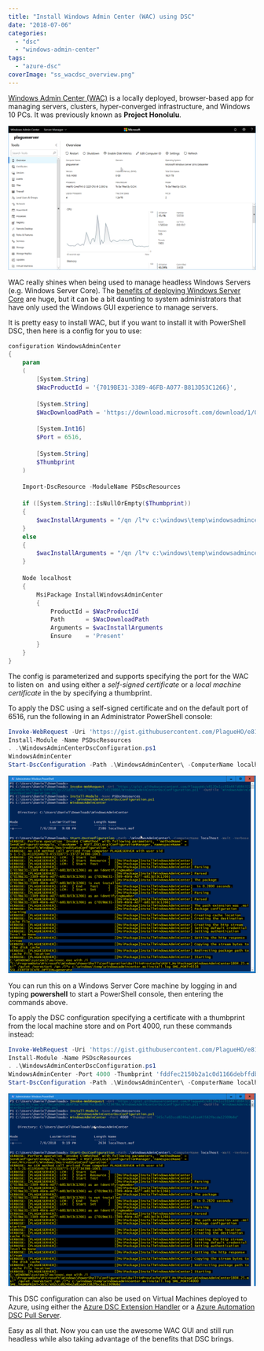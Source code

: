 ```yaml
---
title: "Install Windows Admin Center (WAC) using DSC"
date: "2018-07-06"
categories:
  - "dsc"
  - "windows-admin-center"
tags:
  - "azure-dsc"
coverImage: "ss_wacdsc_overview.png"
---
```


[Windows Admin Center (WAC)](https://docs.microsoft.com/en-us/windows-server/manage/windows-admin-center/understand/windows-admin-center) is a locally deployed, browser-based app for managing servers, clusters, hyper-converged infrastructure, and Windows 10 PCs. It was previously known as **Project Honolulu**.

![ss_wacdsc_overview](/images/ss_wacdsc_overview.png)

WAC really shines when being used to manage headless Windows Servers (e.g. Windows Server Core). The [benefits of deploying Windows Server Core](https://cloudblogs.microsoft.com/windowsserver/2018/07/05/server-core-and-server-with-desktop-which-one-is-best-for-you/) are huge, but it can be a bit daunting to system administrators that have only used the Windows GUI experience to manage servers.

It is pretty easy to install WAC, but if you want to install it with PowerShell DSC, then here is a config for you to use:


```powershell
configuration WindowsAdminCenter
{
    param
    (
        [System.String]
        $WacProductId = '{7019BE31-3389-46FB-A077-B813D53C1266}',
        
        [System.String]
        $WacDownloadPath = 'https://download.microsoft.com/download/1/0/5/1059800B-F375-451C-B37E-758FFC7C8C8B/WindowsAdminCenter1809.5.msi',

        [System.Int16]
        $Port = 6516,
        
        [System.String]
        $Thumbprint
    )

    Import-DscResource -ModuleName PSDscResources
    
    if ([System.String]::IsNullOrEmpty($Thumbprint))
    {
        $wacInstallArguments = "/qn /l*v c:\windows\temp\windowsadmincenter.msiinstall.log SME_PORT=$Port SSL_CERTIFICATE_OPTION=generate"
    }
    else
    {
        $wacInstallArguments = "/qn /l*v c:\windows\temp\windowsadmincenter.msiinstall.log SME_PORT=$Port SME_THUMBPRINT=$Thumbprint"
    }
    
    Node localhost
    {
        MsiPackage InstallWindowsAdminCenter
        {
            ProductId = $WacProductId
            Path      = $WacDownloadPath
            Arguments = $wacInstallArguments
            Ensure    = 'Present'
        }
    }
}
```

The config is parameterized and supports specifying the port for the WAC to listen on  and using either a _self-signed certificate_ or a _local machine certificate_ in the by specifying a thumbprint.

To apply the DSC using a self-signed certificate and on the default port of 6516, run the following in an Administrator PowerShell console:


```powershell
Invoke-WebRequest -Uri 'https://gist.githubusercontent.com/PlagueHO/e8120e1cc01b447d084322eb2ad14c95/raw/2aff9e1a8d94cdb6f8a7409874a3bdbfcf234f8e/WindowsAdminCenterDscConfiguration.ps1' -OutFile 'WindowsAdminCenterDscConfiguration.ps1'
Install-Module -Name PSDscResources
. .\WindowsAdminCenterDscConfiguration.ps1
WindowsAdminCenter
Start-DscConfiguration -Path .\WindowsAdminCenter\ -ComputerName localhost -Wait -Verbose
```

![ss_wacdsc_defaultport](/images/ss_wacdsc_defaultport.png)

You can run this on a Windows Server Core machine by logging in and typing **powershell** to start a PowerShell console, then entering the commands above.

To apply the DSC configuration specifying a certificate with a thumbprint from the local machine store and on Port 4000, run these commands instead:


```powershell
Invoke-WebRequest -Uri 'https://gist.githubusercontent.com/PlagueHO/e8120e1cc01b447d084322eb2ad14c95/raw/2aff9e1a8d94cdb6f8a7409874a3bdbfcf234f8e/WindowsAdminCenterDscConfiguration.ps1' -OutFile 'WindowsAdminCenterDscConfiguration.ps1'
Install-Module -Name PSDscResources
. .\WindowsAdminCenterDscConfiguration.ps1
WindowsAdminCenter -Port 4000 -Thumbprint 'fddfec2150b2a1c0d1166debffdbed1d55798485'
Start-DscConfiguration -Path .\WindowsAdminCenter\ -ComputerName localhost -Wait -Verbose
```

![ss_wacdsc_installwiththumbprint](/images/ss_wacdsc_installwiththumbprint.png)

This DSC configuration can also be used on Virtual Machines deployed to Azure, using either the [Azure DSC Extension Handler](https://docs.microsoft.com/en-us/azure/virtual-machines/extensions/dsc-overview) or a [Azure Automation DSC Pull Server](https://docs.microsoft.com/en-us/azure/automation/automation-dsc-overview).

Easy as all that. Now you can use the awesome WAC GUI and still run headless while also taking advantage of the benefits that DSC brings.


